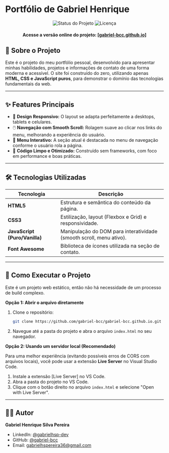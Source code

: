 # Portfólio de Gabriel Henrique

<p align="center">
  <img src="https://img.shields.io/badge/Status-Em%20Desenvolvimento-yellow?style=for-the-badge" alt="Status do Projeto">
  <img src="https://img.shields.io/badge/Licença-MIT-a855f7?style=for-the-badge" alt="Licença">
</p>

<h4 align="center">
  Acesse a versão online do projeto:
  <a href="https://gabriel-bcc.github.io/" target="_blank">
    [gabriel-bcc.github.io]
  </a>
</h4>

## 📄 Sobre o Projeto

Este é o projeto do meu portfólio pessoal, desenvolvido para apresentar minhas habilidades, projetos e informações de contato de uma forma moderna e acessível. O site foi construído do zero, utilizando apenas **HTML, CSS e JavaScript puros**, para demonstrar o domínio das tecnologias fundamentais da web.

---

## ✨ Features Principais

-   🎨 **Design Responsivo:** O layout se adapta perfeitamente a desktops, tablets e celulares.
-   🖱️ **Navegação com Smooth Scroll:** Rolagem suave ao clicar nos links do menu, melhorando a experiência do usuário.
-   📍 **Menu Interativo:** A seção atual é destacada no menu de navegação conforme o usuário rola a página.
-   🚀 **Código Limpo e Otimizado:** Construído sem frameworks, com foco em performance e boas práticas.

---

## 🛠️ Tecnologias Utilizadas

| Tecnologia | Descrição |
|------------|-----------|
| **HTML5** | Estrutura e semântica do conteúdo da página. |
| **CSS3** | Estilização, layout (Flexbox e Grid) e responsividade. |
| **JavaScript (Puro/Vanilla)** | Manipulação do DOM para interatividade (smooth scroll, menu ativo). |
| **Font Awesome** | Biblioteca de ícones utilizada na seção de contato. |

---

## 🚀 Como Executar o Projeto

Este é um projeto web estático, então não há necessidade de um processo de build complexo.

**Opção 1: Abrir o arquivo diretamente**

1.  Clone o repositório:
    ```bash
    git clone https://github.com/gabriel-bcc/gabriel-bcc.github.io.git
    ```
2.  Navegue até a pasta do projeto e abra o arquivo `index.html` no seu navegador.

**Opção 2: Usando um servidor local (Recomendado)**

Para uma melhor experiência (evitando possíveis erros de CORS com arquivos locais), você pode usar a extensão **Live Server** no Visual Studio Code.

1.  Instale a extensão [Live Server] no VS Code.
2.  Abra a pasta do projeto no VS Code.
3.  Clique com o botão direito no arquivo `index.html` e selecione "Open with Live Server".

---

## 👨‍💻 Autor

**Gabriel Henrique Silva Pereira**

-   LinkedIn: [@gabrielhsp-dev](https://www.linkedin.com/in/gabrielhsp-dev/)
-   GitHub: [@gabriel-bcc](https://github.com/gabriel-bcc)
-   Email: gabrielhspereira36@gmail.com
